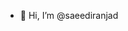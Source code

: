 - 👋 Hi, I’m @saeediranjad

<!---
mr-sad007/mr-sad007 is a ✨ special ✨ repository because its `README.md` (this file) appears on your GitHub profile.
You can click the Preview link to take a look at your changes.
--->
